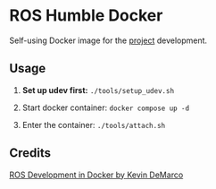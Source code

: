 # ROS Humble Docker

Self-using Docker image for the [project](https://github.com/NFHr/elec3848_dogbot) development.

## Usage

1. **Set up udev first:** `./tools/setup_udev.sh`

2. Start docker container: `docker compose up -d`

3. Enter the container: `./tools/attach.sh`

## Credits

[ROS Development in Docker by Kevin DeMarco](https://www.kevindemarco.com/ros/docker/docker-compose/robotics/programming/development/2022/12/28/ros-docker.html)
